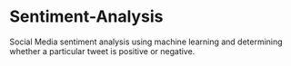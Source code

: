 # Sentiment-Analysis
Social Media sentiment analysis using machine learning and determining whether a particular tweet is positive or negative. 

